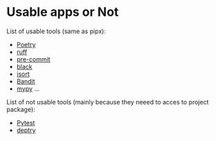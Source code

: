# Usable apps or Not

List of usable tools (same as pipx):

- [Poetry](https://python-poetry.org)
- [ruff](https://astral.sh/ruff)
- [pre-commit](https://pre-commit.com)
- [black](https://github.com/psf/black)
- [isort](https://pycqa.github.io/isort/)
- [Bandit](https://bandit.readthedocs.io/en/latest/)
- [mypy](https://mypy-lang.org)
...

List of not usable tools (mainly because they neeed to acces to project package):

- [Pytest](https://www.google.com/search?q=pytest&sourceid=chrome&ie=UTF-8)
- [deptry](https://deptry.com)
